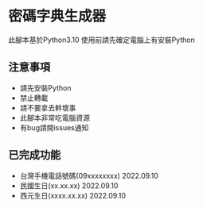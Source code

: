 # 密碼字典生成器
此腳本基於Python3.10 使用前請先確定電腦上有安裝Python

## 注意事項
- 請先安裝Python
- 禁止轉載
- 請不要拿去幹壞事
- 此腳本非常吃電腦資源
- 有bug請開issues通知

## 已完成功能
- 台灣手機電話號碼(09xxxxxxxx) 2022.09.10
- 民國生日(xx.xx.xx) 2022.09.10
- 西元生日(xxxx.xx.xx) 2022.09.10
